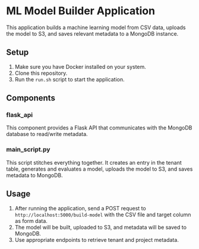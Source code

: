 # ML Model Builder Application

This application builds a machine learning model from CSV data, uploads the model to S3, and saves relevant metadata to a MongoDB instance.

## Setup

1. Make sure you have Docker installed on your system.
2. Clone this repository.
3. Run the `run.sh` script to start the application.

## Components

### flask_api

This component provides a Flask API that communicates with the MongoDB database to read/write metadata.

### main_script.py

This script stitches everything together. It creates an entry in the tenant table, generates and evaluates a model, uploads the model to S3, and saves metadata to MongoDB.

## Usage

1. After running the application, send a POST request to `http://localhost:5000/build-model` with the CSV file and target column as form data.
2. The model will be built, uploaded to S3, and metadata will be saved to MongoDB.
3. Use appropriate endpoints to retrieve tenant and project metadata.
